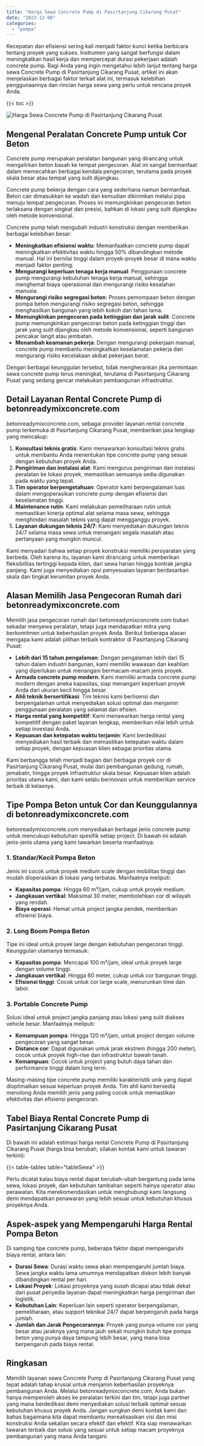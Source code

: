 ```yaml
---
title: "Harga Sewa Concrete Pump di Pasirtanjung Cikarang Pusat"
date: "2023-12-08"
categories: 
  - "pompa"
---
```


Kecepatan dan efisiensi sering kali menjadi faktor kunci ketika berbicara tentang proyek yang sukses. Instrumen yang sangat berfungsi dalam meningkatkan hasil kerja dan mempercepat durasi pekerjaan adalah concrete pump. Bagi Anda yang ingin mengetahui lebih lanjut tentang harga sewa Concrete Pump di Pasirtanjung Cikarang Pusat, artikel ini akan menjelaskan berbagai faktor terkait alat ini, termasuk kelebihan penggunaannya dan rincian harga sewa yang perlu untuk rencana proyek Anda.

{{< toc >}}

![Harga Sewa Concrete Pump di Pasirtanjung Cikarang Pusat](https://betoncor8.github.io/pump/concrete-pump%20(11).png)

## Mengenal Peralatan Concrete Pump untuk Cor Beton

Concrete pump merupakan peralatan bangunan yang dirancang untuk mengalirkan beton basah ke tempat pengecoran. Alat ini sangat bermanfaat dalam memecahkan berbagai kendala pengecoran, terutama pada proyek skala besar atau tempat yang sulit dijangkau.

Concrete pump bekerja dengan cara yang sederhana namun bermanfaat. Beton cair dimasukkan ke wadah dan kemudian dikirimkan melalui pipa menuju tempat pengecoran. Proses ini memungkinkan pengecoran beton terlaksana dengan singkat dan presisi, bahkan di lokasi yang sulit dijangkau oleh metode konvensional.

Concrete pump telah mengubah industri konstruksi dengan memberikan berbagai kelebihan besar:

- **Meningkatkan efisiensi waktu**: Memanfaatkan concrete pump dapat meningkatkan efektivitas waktu hingga 50% dibandingkan metode manual. Hal ini bernilai tinggi dalam proyek-proyek besar di mana waktu menjadi faktor penting.
- **Mengurangi keperluan tenaga kerja manual**: Penggunaan concrete pump mengurangi kebutuhan tenaga kerja manual, sehingga menghemat biaya operasional dan mengurangi risiko kesalahan manusia.
- **Mengurangi risiko segregasi beton**: Proses pemompaan beton dengan pompa beton mengurangi risiko segregasi beton, sehingga menghasilkan bangunan yang lebih kokoh dan tahan lama.
- **Memungkinkan pengecoran pada ketinggian dan jarak sulit**: Concrete pump memungkinkan pengecoran beton pada ketinggian tinggi dan jarak yang sulit dijangkau oleh metode konvensional, seperti bangunan pencakar langit atau jembatan.
- **Menambah keamanan pekerja**: Dengan mengurangi pekerjaan manual, concrete pump membantu meningkatkan keselamatan pekerja dan mengurangi risiko kecelakaan akibat pekerjaan berat.

Dengan berbagai keunggulan tersebut, tidak mengherankan jika permintaan sewa concrete pump terus meningkat, terutama di Pasirtanjung Cikarang Pusat yang sedang gencar melakukan pembangunan infrastruktur.

## Detail Layanan Rental Concrete Pump di betonreadymixconcrete.com

betonreadymixconcrete.com, sebagai provider layanan rental concrete pump terkemuka di Pasirtanjung Cikarang Pusat, memberikan jasa lengkap yang mencakup:

1. **Konsultasi teknis gratis**: Kami menawarkan konsultasi teknis gratis untuk membantu Anda menentukan tipe concrete pump yang sesuai dengan kebutuhan proyek Anda.
2. **Pengiriman dan instalasi alat**: Kami mengurus pengiriman dan instalasi peralatan ke lokasi proyek, memastikan semuanya sedia digunakan pada waktu yang tepat.
3. **Tim operator berpengetahuan**: Operator kami berpengalaman luas dalam mengoperasikan concrete pump dengan efisiensi dan keselamatan tinggi.
4. **Maintenance rutin**: Kami melakukan pemeliharaan rutin untuk memastikan kinerja optimal alat selama masa sewa, sehingga menghindari masalah teknis yang dapat mengganggu proyek.
5. **Layanan dukungan teknis 24/7**: Kami menyediakan dukungan teknis 24/7 selama masa sewa untuk menangani segala masalah atau pertanyaan yang mungkin muncul.

Kami menyadari bahwa setiap proyek konstruksi memiliki persyaratan yang berbeda. Oleh karena itu, layanan kami dirancang untuk memberikan fleksibilitas tertinggi kepada klien, dari sewa harian hingga kontrak jangka panjang. Kami juga menyediakan opsi penyesuaian layanan berdasarkan skala dan tingkat kerumitan proyek Anda.

## Alasan Memilih Jasa Pengecoran Rumah dari betonreadymixconcrete.com

Memilih jasa pengecoran rumah dari betonreadymixconcrete.com bukan sekadar menyewa peralatan, tetapi juga mendapatkan mitra yang berkomitmen untuk keberhasilan proyek Anda. Berikut beberapa alasan mengapa kami adalah pilihan terbaik kontraktor di Pasirtanjung Cikarang Pusat:

- **Lebih dari 15 tahun pengalaman**: Dengan pengalaman lebih dari 15 tahun dalam industri bangunan, kami memiliki wawasan dan keahlian yang diperlukan untuk menangani bermacam-macam jenis proyek.
- **Armada concrete pump modern**: Kami memiliki armada concrete pump modern dengan aneka kapasitas, siap menangani keperluan proyek Anda dari ukuran kecil hingga besar.
- **Ahli teknik bersertifikasi**: Tim teknisi kami berlisensi dan berpengalaman untuk menyediakan solusi optimal dan menjamin penggunaan peralatan yang selamat dan efisien.
- **Harga rental yang kompetitif**: Kami menawarkan harga rental yang kompetitif dengan paket layanan lengkap, memberikan nilai lebih untuk setiap investasi Anda.
- **Kepuasan dan ketepatan waktu terjamin**: Kami berdedikasi menyediakan hasil terbaik dan memastikan ketepatan waktu dalam setiap proyek, dengan kepuasan klien sebagai prioritas utama.

Kami berbangga telah menjadi bagian dari berbagai proyek cor di Pasirtanjung Cikarang Pusat, mulai dari pembangunan gedung, rumah, jemabatn, hingga proyek infrastruktur skala besar. Kepuasan klien adalah prioritas utama kami, dan kami selalu berinovasi untuk memberikan service terbaik di kelasnya.

## Tipe Pompa Beton untuk Cor dan Keunggulannya di betonreadymixconcrete.com

betonreadymixconcrete.com menyediakan berbagai jenis concrete pump untuk mencukupi kebutuhan spesifik setiap project. Di bawah ini adalah jenis-jenis utama yang kami tawarkan beserta manfaatnya:

### 1\. Standar/Kecil Pompa Beton

Jenis ini cocok untuk proyek medium scale dengan mobilitas tinggi dan mudah dioperasikan di lokasi yang terbatas. Manfaatnya meliputi:

- **Kapasitas pompa**: Hingga 60 m³/jam, cukup untuk proyek medium.
- **Jangkauan vertikal**: Maksimal 30 meter, membolehkan cor di wilayah yang rendah.
- **Biaya operasi**: Hemat untuk project jangka pendek, memberikan efisiensi biaya.

### 2\. Long Boom Pompa Beton

Tipe ini ideal untuk proyek large dengan kebutuhan pengecoran tinggi. Keunggulan utamanya termasuk:

- **Kapasitas pompa**: Mencapai 100 m³/jam, ideal untuk proyek large dengan volume tinggi.
- **Jangkauan vertikal**: Hingga 60 meter, cukup untuk cor bangunan tinggi.
- **Efisiensi tinggi**: Cocok untuk cor large scale, menurunkan time dan labor.

### 3\. Portable Concrete Pump

Solusi ideal untuk project jangka panjang atau lokasi yang sulit diakses vehicle besar. Manfaatnya meliputi:

- **Kemampuan pompa**: Hingga 120 m³/jam, untuk project dengan volume pengecoran yang sangat besar.
- **Distance cor**: Dapat digunakan untuk jarak ekstrem (hingga 200 meter), cocok untuk proyek high-rise dan infrastruktur bawah tanah.
- **Kemampuan**: Cocok untuk project yang butuh daya tahan dan performance tinggi dalam long term.

Masing-masing tipe concrete pump memiliki karakteristik unik yang dapat dioptimalkan sesuai keperluan proyek Anda. Tim ahli kami bersedia menolong Anda memilih jenis yang paling cocok untuk memastikan efektivitas dan efisiensi pengecoran.

## Tabel Biaya Rental Concrete Pump di Pasirtanjung Cikarang Pusat

Di bawah ini adalah estimasi harga rental Concrete Pump di Pasirtanjung Cikarang Pusat (harga bisa berubah, silakan kontak kami untuk tawaran terkini):

{{< table-tables table="tableSewa" >}}

Perlu dicatat kalau biaya rental dapat berubah-ubah bergantung pada lama sewa, lokasi proyek, dan kebutuhan tambahan seperti halnya operator atau perawatan. Kita merekomendasikan untuk menghubungi kami langsung demi mendapatkan penawaran yang lebih sesuai untuk kebutuhan khusus proyeknya Anda.

## Aspek-aspek yang Mempengaruhi Harga Rental Pompa Beton

Di samping tipe concrete pump, beberapa faktor dapat mempengaruhi biaya rental, antara lain:

- **Durasi Sewa**: Durasi waktu sewa akan mempengaruhi jumlah biaya. Sewa jangka waktu lama umumnya mendapatkan diskon lebih banyak dibandingkan rental per hari.
- **Lokasi Proyek**: Lokasi proyeknya yang susah dicapai atau tidak dekat dari pusat penyedia layanan dapat meningkatkan harga pengiriman dan logistik.
- **Kebutuhan Lain**: Keperluan lain seperti operator berpengalaman, pemeliharaan, atau support teknikal 24/7 dapat berpengaruh pada harga jumlah.
- **Jumlah dan Jarak Pengecorannya**: Proyek yang punya volume cor yang besar atau jaraknya yang mana jauh sekali mungkin butuh tipe pompa beton yang punya daya tampung lebih besar, yang mana bisa berpengaruh pada biaya rental.

## Ringkasan

Memilih layanan sewa Concrete Pump di Pasirtanjung Cikarang Pusat yang tepat adalah tahap krusial untuk menjamin keberhasilan proyeknya pembangunan Anda. Melalui betonreadymixconcrete.com, Anda bukan hanya memperoleh akses ke peralatan terkini dan tim, tetapi juga partner yang mana berdedikasi demi menyediakan solusi terbaik optimal sesuai kebutuhan khusus proyek Anda. Jangan sungkan demi kontak kami dan bahas bagaimana kita dapat membantu merealisasikan visi dan misi konstruksi Anda sekalian secara efektif dan efektif. Kita siap menawarkan tawaran terbaik dan solusi yang sesuai untuk setiap macam proyeknya pembangunan yang mana Anda tangani.
